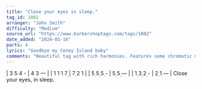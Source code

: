 ```yaml
---
title: "Close your eyes in sleep."
tag_id: 1002
arranger: "John Smith"
difficulty: "Medium"
source_url: "https://www.barbershoptags.com/tags/1002"
date_added: "2024-01-16"
parts: 4
lyrics: "Goodbye my Coney Island baby"
comments: "Beautiful tag with rich harmonies. Features some chromatic movement and close harmony."
---
```



|  3  5  4  -  |  4  3  —  |
|  1  1  1  7̣  |  7̣  2  1  |
|  5̣  5̣  5̣  -  |  5̣  5̣  —  |
|  1̣  3̣  2̣  -  |  2̣  1̣  —  |
Close your eyes,  in sleep.